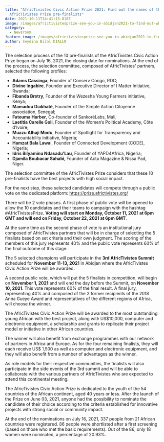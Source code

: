 ```yaml
---
title: "AfricTivistes Civic Action Prize 2021: Find out the names of the
  AfricTivistes Prize pre-finalists"
date: 2021-10-11T14:41:13.818Z
image: /images/africtivistesprize-see-you-in-abidjan2021-to-find-out-who-will-be-africa-s-citizen-champion..png
category:
  - Newsroom
feature_image: /images/africtivistesprize-see-you-in-abidjan2021-to-find-out-who-will-be-africa-s-citizen-champion..png
author: Seydina Bilal DIALLO
---
```

The selection process of the 10 pre-finalists of the AfricTivistes Civic Action Prize began on July 16, 2021, the closing date for nominations. At the end of the process, the selection committee, composed of AfricTivistes' partners, selected the following profiles:

* **Adams Cassinga**, Founder of Conserv Congo, RDC;
* **Divine Ingabire**, Founder and Executive Director of I Matter Initiative, Rwanda;
* **Fibanda Brotry**, Founder of the Wezesha Young Farmers initiative, Kenya;
* **Mamadou Diakhaté**, Founder of the Simple Action Citoyenne association, Senegal;
* **Fatouma Harber**, Co-founder of SankoréLabs, Mali;
* **Laetitia Carelle Goli**, Founder of the Women’s Political Academy, Côte d’Ivoire;
* **Muazu Alhaji Modu**, Founder of Spotlight for Transparency and Accountability initiative, Nigeria;
* **Hamzat Bala Lawa**l, Founder of Connected Development (CODE), Nigeria;
* **Idris Bilyaminu Ndasadu'Lau**, Founder of YAPD4Africa, Nigeria;
* **Djamila Boubacar Sahabi**, Founder of Actu Magazine & Nissa Pad, Niger.

The selection committee of the AfricTivistes Prize considers that these 10 pre-finalists have the best projects with high social impact.

For the next step, these selected candidates will compete through a public vote on the dedicated platform: https://prize.africtivistes.org/

There will be 2 vote phases. A first phase of public vote will be opened to allow the 10 candidates and their teams to campaign with the hashtag #AfricTivistesPrize. **Voting will start on Monday, October 11, 2021 at 6pm GMT and will end on Friday, October 22, 2021 at 6pm GMT**. 

At the same time as the second phase of vote is an institutional jury composed of AfricTivistes partners that will be in charge of selecting the 5 finalists based on set criteria and their own judgment. The scoring of the members of this jury represents 40% and the public vote represents 60% of the final outcome of this stage. 

The 5 selected champions will participate in the **3rd AfricTivistes Summit** scheduled for **November 11-13, 2021** in Abidjan where the AfricTivistes Civic Action Prize will be awarded.

A second public vote, which will put the 5 finalists in competition, will begin on **November 1, 2021** and will end the day before the Summit, on **November 10, 2021**. This vote represents 60% of the final result. A final jury, representing 40% and composed of the 2 former recipients of the 2018 Anna Gueye Award and representatives of the different regions of Africa, will choose the winner.

The AfricTivistes Civic Action Prize will be awarded to the most outstanding young African with the best project, along with US$10,000, computer and electronic equipment, a scholarship and grants to replicate their project model or initiative in other African countries. 

The winner will also benefit from exchange programmes with our network of partners in Africa and Europe. As for the four remaining finalists, they will each receive US$ 1,500 as well as computer and electronic equipment, and they will also benefit from a number of advantages as the winner.

As role models for their respective communities, the finalists will also participate in the side events of the 3rd summit and will be able to collaborate with the various partners of AfricTivistes who are expected to attend this continental meeting.

The AfricTivistes Civic Action Prize is dedicated to the youth of the 54 countries of the African continent, aged 40 years or less. After the launch of the Prize on June 03, 2021, anyone had the possibility to nominate the candidate of their choice according to the criteria established for innovative projects with strong social or community impact.

At the end of the nominations on July 16, 2021, 337 people from 21 African countries were registered. 86 people were shortlisted after a first screening (based on those who met the basic requirements). Out of the 86, only 18 women were nominated, a percentage of 20.93%.